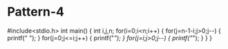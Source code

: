 # Pattern-4
#include<stdio.h>
int main()
{
int i,j,n;
for(i=0;i<n;i++)
{
for(j=n-1-i;j>0;j--)
{
printf(" ");
}
for(j=0;j<=i;j++)
{
printf("*");
}
for(j=i;j>0;j--)
{
printf("*");
}
}
}
